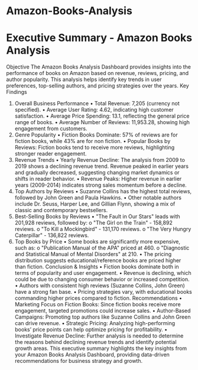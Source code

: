 # Amazon-Books-Analysis
 # Executive Summary - Amazon Books Analysis 
 Objective 
 The Amazon Books Analysis Dashboard provides insights into the performance of books on 
 Amazon based on revenue, reviews, pricing, and author popularity. This analysis helps identify key 
 trends in user preferences, top-selling authors, and pricing strategies over the years. 
 Key Findings 
 1. Overall Business Performance 
 • Total Revenue: 7,205 (currency not specified). 
 • Average User Rating: 4.62, indicating high customer satisfaction. 
 • Average Price Spending: 13.1, reflecting the general price range of books. 
 • Average Number of Reviews: 11,953.28, showing high engagement from customers. 
 2. Genre Popularity 
 • Fiction Books Dominate: 57% of reviews are for fiction books, while 43% are for non
 fiction. 
 • Popular Books by Reviews: Fiction books tend to receive more reviews, highlighting 
 stronger reader engagement. 
 3. Revenue Trends 
 • Yearly Revenue Decline: The analysis from 2009 to 2019 shows a declining revenue trend. 
 Revenue peaked in earlier years and gradually decreased, suggesting changing market 
 dynamics or shifts in reader behavior. 
 • Revenue Peaks: Higher revenue in earlier years (2009-2014) indicates strong sales 
 momentum before a decline. 
 4. Top Authors by Reviews 
 • Suzanne Collins has the highest total reviews, followed by John Green and Paula Hawkins. 
 • Other notable authors include Dr. Seuss, Harper Lee, and Gillian Flynn, showing a mix of 
 classic and contemporary bestsellers. 
 5. Best-Selling Books by Reviews 
 • "The Fault in Our Stars" leads with 201,928 reviews, followed by: 
 o "The Girl on the Train" - 158,892 reviews. 
 o "To Kill a Mockingbird" - 131,170 reviews. 
 o "The Very Hungry Caterpillar" - 136,822 reviews. 
 6. Top Books by Price 
 • Some books are significantly more expensive, such as: 
 o "Publication Manual of the APA" priced at 460. 
 o "Diagnostic and Statistical Manual of Mental Disorders" at 210. 
 • The pricing distribution suggests educational/reference books are priced higher than 
 fiction. 
 Conclusion & Insights 
 • Fiction books dominate both in terms of popularity and user engagement. 
 • Revenue is declining, which could be due to changing consumer behavior or increased 
 competition. 
 • Authors with consistent high reviews (Suzanne Collins, John Green) have a strong fan base. 
 • Pricing strategies vary, with educational books commanding higher prices compared to 
 fiction. 
 Recommendations 
 • Marketing Focus on Fiction Books: Since fiction books receive more engagement, targeted 
 promotions could increase sales. 
 • Author-Based Campaigns: Promoting top authors like Suzanne Collins and John Green can 
 drive revenue. 
 • Strategic Pricing: Analyzing high-performing books’ price points can help optimize pricing 
 for profitability. 
 • Investigate Revenue Decline: Further analysis is needed to determine the reasons behind 
 declining revenue trends and identify potential growth areas. 
 This executive summary highlights the key insights from your Amazon Books Analysis Dashboard, 
 providing data-driven recommendations for business strategy and growth. 

